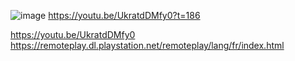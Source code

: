 
![image](https://github.com/OpenMacroInput/Search_InabilityHelp/assets/99685407/9df3699f-f54b-4783-a362-3b0cdafcb544)
https://youtu.be/UkratdDMfy0?t=186

https://youtu.be/UkratdDMfy0
https://remoteplay.dl.playstation.net/remoteplay/lang/fr/index.html
